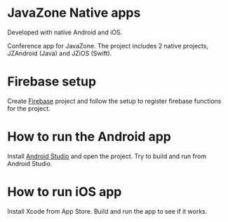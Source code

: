 # JavaZone Native apps

Developed with native Android and iOS.

Conference app for JavaZone. The project includes 2 native projects, JZAndroid (Java) and JZiOS (Swift).

# Firebase setup
Create [Firebase](https://firebase.google.com/) project and follow the setup to register firebase functions for the project.

# How to run the Android app
Install [Android Studio](https://developer.android.com/studio/index.html) and open the project.
Try to build and run from Android Studio.

# How to run iOS app
Install Xcode from App Store. Build and run the app to see if it works.
